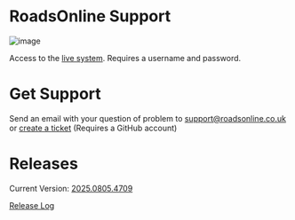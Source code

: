 # RoadsOnline Support

![image](https://github.com/RoadsOnline/Support/assets/1785961/52229582-04a9-417e-a0dd-2ea8ccdc7ca2)

Access to the [live system](https://roadsonline.co.uk/Admin). Requires a username and password.

# Get Support

Send an email with your question of problem to [support@roadsonline.co.uk](mailto:support@roadsonline.co.uk) or [create a ticket](https://github.com/RoadsOnline/Support/issues/new/choose) (Requires a GitHub account)

# Releases
Current Version: [2025.0805.4709](Releases/2025.0805.4709.md)

[Release Log](Releases)